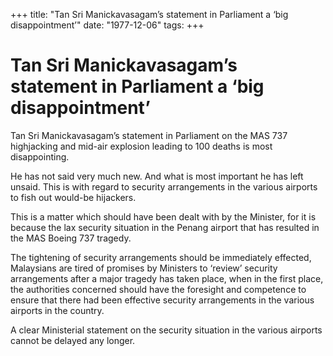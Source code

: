 +++ 
title: "Tan Sri Manickavasagam’s statement in Parliament a ‘big disappointment’"
date: "1977-12-06"
tags:
+++

# Tan Sri Manickavasagam’s statement in Parliament a ‘big disappointment’

Tan Sri Manickavasagam’s statement in Parliament on the MAS 737 highjacking and mid-air explosion leading to 100 deaths is most disappointing.

He has not said very much new. And what is most important he has left unsaid. This is with regard to security arrangements in the various airports to fish out would-be hijackers.</u>

This is a matter which should have been dealt with by the Minister, for it is because the lax security situation in the Penang airport that has resulted in the MAS Boeing 737 tragedy.

The tightening of security arrangements should be immediately effected, Malaysians are tired of promises by Ministers to ‘review’ security arrangements after a major tragedy has taken place, when in the first place, the authorities concerned should have the foresight and competence to ensure that there had been effective security arrangements in the various airports in the country.

A clear Ministerial statement on the security situation in the various airports cannot be delayed any longer.
 
